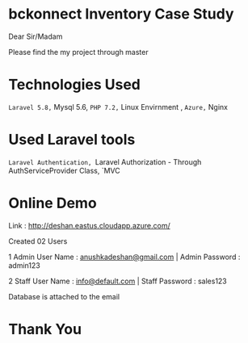 # bckonnect Inventory Case Study

Dear Sir/Madam

Please find the my project through master 

# Technologies Used

` Laravel 5.8,
` Mysql 5.6,
` PHP 7.2,
` Linux Envirnment ,
` Azure,
` Nginx

# Used Laravel tools

`Laravel Authentication,
`Laravel Authorization - Through AuthServiceProvider Class,
`MVC 

# Online Demo

Link : http://deshan.eastus.cloudapp.azure.com/

Created 02 Users

1 Admin User Name : anushkadeshan@gmail.com | 
  Admin Password : admin123

2 Staff User Name : info@default.com | 
  Staff Password : sales123
  
Database is attached to the email 

# Thank You


